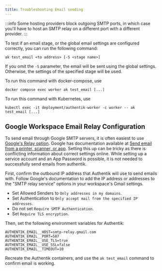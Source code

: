 ```yaml
---
title: Troubleshooting Email sending
---
```


:::info
Some hosting providers block outgoing SMTP ports, in which case you'll have to host an SMTP relay on a different port with a different provider.
:::

To test if an email stage, or the global email settings are configured correctly, you can run the following command:

```shell
ak test_email <to address> [-S <stage name>]
```

If you omit the `-S` parameter, the email will be sent using the global settings. Otherwise, the settings of the specified stage will be used.

To run this command with docker-compose, use

```shell
docker compose exec worker ak test_email [...]
```

To run this command with Kubernetes, use

```shell
kubectl exec -it deployment/authentik-worker -c worker -- ak test_email [...]
```

## Google Workspace Email Relay Configuration

To send email through Google SMTP servers, it is often easiest to use [Google's Relay option](https://support.google.com/a/answer/2956491). Google has documentation available at [Send email from a printer, scanner, or app](https://support.google.com/a/answer/176600?hl=en). Setting this up can be tricky as there is conflicting information about correct settings online. While setting up a service account and an App Password is possible, it is not needed to successfully send emails from authentik.

First, confirm the outbound IP address that Authentik will use to send emails with. Follow Google's documentation to add the IP address or addresses to the "SMTP relay service" options in your workspace's Gmail settings.

- Set Allowed Senders to `Only addresses in my domains`.
- Set Authentication to `Only accept mail from the specified IP addresses`.
- Do not set `Require SMTP Authentication`.
- Set `Require TLS encryption`.

Then, set the following environment variables for Authentik:

```
AUTHENTIK_EMAIL__HOST=smtp-relay.gmail.com
AUTHENTIK_EMAIL__PORT=587
AUTHENTIK_EMAIL__USE_TLS=true
AUTHENTIK_EMAIL__USE_SSL=false
AUTHENTIK_EMAIL__TIMEOUT=10
```

Recreate the Authentik containers, and use the `ak test_email` command to confirm email is working.

